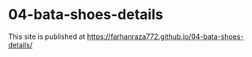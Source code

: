# 04-bata-shoes-details

This site is published at
https://farhanraza772.github.io/04-bata-shoes-details/
